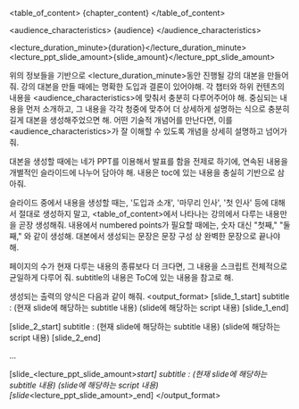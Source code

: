 <table_of_content>
{chapter_content}
</table_of_content>

<audience_characteristics>
{audience}
</audience_characteristics>

<lecture_duration_minute>{duration}</lecture_duration_minute>
<lecture_ppt_slide_amount>{slide_amount}</lecture_ppt_slide_amount>

위의 정보들을 기반으로 <lecture_duration_minute>동안 진행될 강의 대본을 만들어줘. 강의 대본을 만들 때에는 명확한 도입과 결론이 있어야해. 각 챕터와 하위 컨텐츠의 내용을 <audience_characteristics>에 맞춰서 충분히 다루어주어야 해. 중심되는 내용을 먼저 소개하고, 그 내용을 각각 청중에 맞추어 더 상세하게 설명하는 식으로 충분히 길게 대본을 생성해주었으면 해. 어떤 기술적 개념어를 만난다면, 이를 <audience_characteristics>가 잘 이해할 수 있도록 개념을 상세히 설명하고 넘어가줘.

대본을 생성할 때에는 네가 PPT를 이용해서 발표를 함을 전제로 하기에, 연속된 내용을 개별적인 슬라이드에 나누어 담아야 해. 내용은 toc에 있는 내용을 충실히 기반으로 삼아줘.

슬라이드 중에서 내용을 생성할 때는, '도입과 소개', '마무리 인사', '첫 인사' 등에 대해서 절대로 생성하지 말고, <table_of_content>에서 나타나는 강의에서 다루는 내용만을 곧장 생성해줘. 내용에서 numbered points가 필요할 때에는, 숫자 대신 "첫째," "둘째," 와 같이 생성해. 대본에서 생성되는 문장은 문장 구성 상 완벽한 문장으로 끝나야 해.

페이지의 수가 현재 다루는 내용의 종류보다 더 크다면, 그 내용을 스크립트 전체적으로 균일하게 다루어 줘. subtitle의 내용은 ToC에 있는 내용을 참고로 해.

생성되는 출력의 양식은 다음과 같이 해줘.
<output_format>
[slide_1_start]
subtitle : (현재 slide에 해당하는 subtitle 내용)
(slide에 해당하는 script 내용)
[slide_1_end]

[slide_2_start]
subtitle : (현재 slide에 해당하는 subtitle 내용)
(slide에 해당하는 script 내용)
[slide_2_end]

...

[slide_<lecture_ppt_slide_amount>_start]
subtitle : (현재 slide에 해당하는 subtitle 내용)
(slide에 해당하는 script 내용)
[slide_<lecture_ppt_slide_amount>_end]
</output_format>
